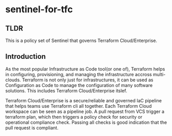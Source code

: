 # sentinel-for-tfc

## TLDR

This is a policy set of Sentinel that governs Terraform Cloud/Enterprise.

## Introduction

As the most popular Infrastructure as Code tool(or one of), Terraform helps in configuring, provisioning, and managing the infrastructure accross multi-clouds. Terraform is not only just for infrastructures, it can be used as Configuration as Code to manage the configuration of many software solutions. This includes Terraform Cloud/Enterprise itslef.

Terraform Cloud/Enterprise is a secure/reliable and governed IaC pipeline that helps teams use Terraform cli all together. Each Terraform Cloud workspace can be seen as a pipeline job. A pull request from VCS trigger a terraform plan, which then triggers a policy check for security or operational compliance check. Passing all checks is good indication that the pull request is compliant.


